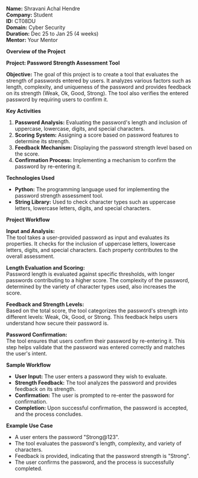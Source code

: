 **Name:** Shravani Achal Hendre  
**Company:** Student  
**ID:** CT08DU  
**Domain:** Cyber Security  
**Duration:** Dec 25 to Jan 25 (4 weeks)  
**Mentor:** Your Mentor

**Overview of the Project**

**Project: Password Strength Assessment Tool**

**Objective:**
      The goal of this project is to create a tool that evaluates the strength of passwords entered by users. It analyzes various factors such as length, complexity, and uniqueness of the password and provides feedback on its strength (Weak, Ok, Good, Strong). The tool also verifies the entered password by requiring users to confirm it.

**Key Activities**

1) **Password Analysis:** Evaluating the password's length and inclusion of uppercase, lowercase, digits, and special characters.
2) **Scoring System:** Assigning a score based on password features to determine its strength.
3) **Feedback Mechanism:** Displaying the password strength level based on the score.
4) **Confirmation Process:** Implementing a mechanism to confirm the password by re-entering it.

**Technologies Used**

- **Python:** The programming language used for implementing the password strength assessment tool.  
- **String Library:** Used to check character types such as uppercase letters, lowercase letters, digits, and special characters.

**Project Workflow**

**Input and Analysis:**  
      The tool takes a user-provided password as input and evaluates its properties. It checks for the inclusion of uppercase letters, lowercase letters, digits, and special characters. Each property contributes to the overall assessment.

**Length Evaluation and Scoring:**  
      Password length is evaluated against specific thresholds, with longer passwords contributing to a higher score. The complexity of the password, determined by the variety of character types used, also increases the score.

**Feedback and Strength Levels:**  
      Based on the total score, the tool categorizes the password's strength into different levels: Weak, Ok, Good, or Strong. This feedback helps users understand how secure their password is.

**Password Confirmation:**  
      The tool ensures that users confirm their password by re-entering it. This step helps validate that the password was entered correctly and matches the user's intent.

**Sample Workflow**

- **User Input:** The user enters a password they wish to evaluate.  
- **Strength Feedback:** The tool analyzes the password and provides feedback on its strength.  
- **Confirmation:** The user is prompted to re-enter the password for confirmation.  
- **Completion:** Upon successful confirmation, the password is accepted, and the process concludes.

**Example Use Case**
- A user enters the password "Strong@123".
- The tool evaluates the password's length, complexity, and variety of characters.
- Feedback is provided, indicating that the password strength is "Strong".
- The user confirms the password, and the process is successfully completed.
